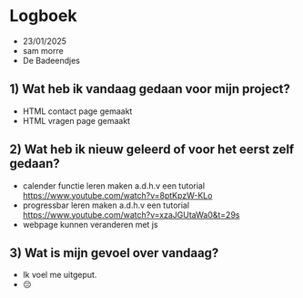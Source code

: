 # Logboek

- 23/01/2025
- sam morre
- De Badeendjes

## 1) Wat heb ik vandaag gedaan voor mijn project?

- HTML contact page gemaakt
- HTML vragen page gemaakt

## 2) Wat heb ik nieuw geleerd of voor het eerst zelf gedaan?

- calender functie leren maken a.d.h.v een tutorial https://www.youtube.com/watch?v=8ptKpzW-KLo
- progressbar leren maken a.d.h.v een tutorial https://www.youtube.com/watch?v=xzaJGUtaWa0&t=29s
- webpage kunnen veranderen met js

## 3) Wat is mijn gevoel over vandaag?

- Ik voel me uitgeput.
- 😔
